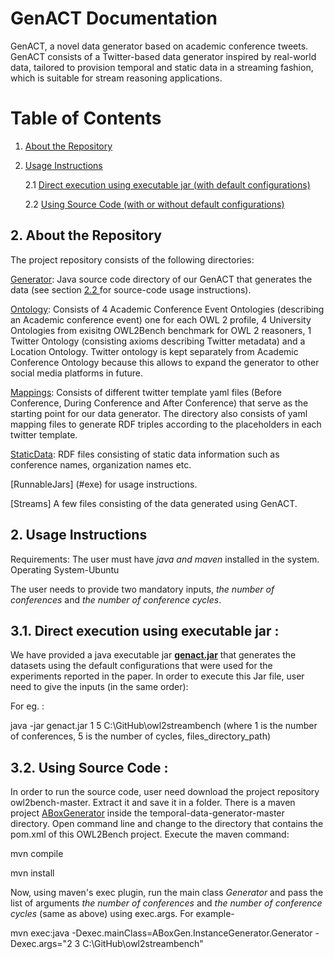 # GenACT Documentation
GenACT, a novel data generator based on academic conference tweets. GenACT consists of a Twitter-based data generator inspired by real-world data, tailored to provision temporal and static data in a streaming fashion, which is suitable for stream reasoning applications.

# Table of Contents

1. [ About the Repository ](#repo)

2. [ Usage Instructions ](#usage)

   2.1 [ Direct execution using executable jar (with default configurations) ](#exe)
   
   2.2 [ Using Source Code (with or without default configurations) ](#code)

<a name="repo"></a>
## 2. About the Repository
The project repository consists of the following directories:

[Generator](https://github.com/kracr/temporal-data-generator/tree/main/ABox%20Generator): Java source code directory of our GenACT that generates the data  (see section [ 2.2 ](#code) for source-code usage instructions). 

[Ontology](https://github.com/kracr/temporal-data-generator/tree/main/Ontology): Consists of 4 Academic Conference Event Ontologies (describing an Academic conference event) one for each OWL 2 profile, 4 University Ontologies from exisitng OWL2Bench benchmark for OWL 2 reasoners, 1 Twitter Ontology (consisting axioms describing Twitter metadata) and a Location Ontology. Twitter ontology is kept separately from Academic Conference Ontology because this allows to expand the generator to other social media platforms in future. 

[Mappings](https://github.com/kracr/temporal-data-generator/tree/main/Mappings): Consists of different twitter template yaml files (Before Conference, During Conference and After Conference) that serve as the starting point for our data generator. The directory also consists of yaml mapping files to generate RDF triples according to the placeholders in each twitter template. 

[StaticData](https://github.com/kracr/temporal-data-generator/tree/main/StaticData): RDF files consisting of static data information such as conference names, organization names etc.

[RunnableJars] (#exe) for usage instructions. 

[Streams] A few files consisting of the data generated using GenACT.



<a name="usage"></a>
## 2. Usage Instructions

Requirements: The user must have *java and maven* installed in the system. Operating System-Ubuntu

The user needs to provide two mandatory inputs, *the number of conferences* and *the number of conference cycles*. 

<a name="exe"></a>
## 3.1. Direct execution using executable jar :

We have provided a java executable jar **[genact.jar](https://drive.google.com/file/d/1ls89Czm-MGsLlgU1BjqykheDhRZLpn4f/view?usp=sharing)** that generates the datasets using the default configurations that were used for the experiments reported in the paper. In order to execute this Jar file, user need to give the inputs (in the same order):  

For eg. : 

java -jar genact.jar 1 5 C:\GitHub\owl2streambench (where 1 is the number of conferences,  5 is the number of cycles, files_directory_path)
         


<a name="code"></a>
## 3.2. Using Source Code :
In order to run the source code, user need download the project repository owl2bench-master. Extract it and save it in a folder. There is a maven project [ABoxGenerator](https://github.com/kracr/temporal-data-generator) inside the temporal-data-generator-master directory. Open command line and change to the directory that contains the pom.xml of this OWL2Bench project. Execute the maven command:

mvn compile

mvn install

Now, using maven's exec plugin, run the main class *Generator* and pass the list of arguments *the number of conferences* and *the number of conference cycles* (same as above) using exec.args. For example-

mvn exec:java -Dexec.mainClass=ABoxGen.InstanceGenerator.Generator -Dexec.args="2 3 C:\GitHub\owl2streambench"



